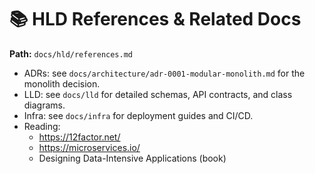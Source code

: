 # 📚 HLD References & Related Docs

**Path:** `docs/hld/references.md`

- ADRs: see `docs/architecture/adr-0001-modular-monolith.md` for the monolith decision.
- LLD: see `docs/lld` for detailed schemas, API contracts, and class diagrams.
- Infra: see `docs/infra` for deployment guides and CI/CD.
- Reading:
  - https://12factor.net/
  - https://microservices.io/
  - Designing Data-Intensive Applications (book)

